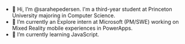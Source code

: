 - 👋 Hi, I’m @sarahepedersen. I'm a third-year student at Princeton University majoring in Computer Science. 
- 👀 I’m currently an Explore intern at Microsoft (PM/SWE) working on Mixed Reality mobile experiences in PowerApps.
- 🌱 I’m currently learning JavaScript. 

<!---
sarahepedersen/sarahepedersen is a ✨ special ✨ repository because its `README.md` (this file) appears on your GitHub profile.
You can click the Preview link to take a look at your changes.
--->
